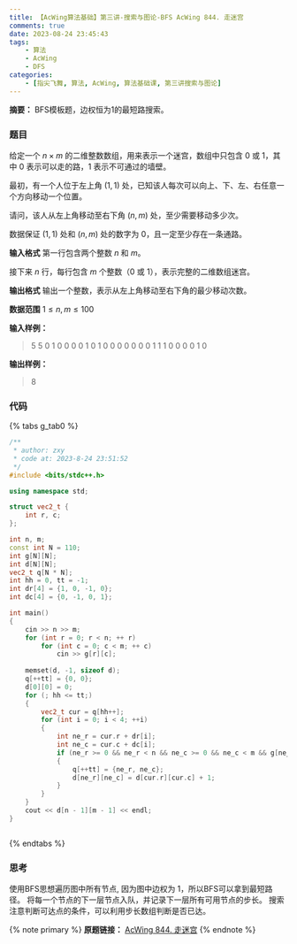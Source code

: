 ```yaml
---
title: 【AcWing算法基础】第三讲-搜索与图论-BFS AcWing 844. 走迷宫
comments: true
date: 2023-08-24 23:45:43
tags:
    - 算法
    - AcWing 
    - DFS
categories:
    - [指尖飞舞, 算法, AcWing, 算法基础课, 第三讲搜索与图论]
---
```

__摘要：__
BFS模板题，边权恒为1的最短路搜索。
<!-- more -->

### 题目
给定一个 $n \times m$ 的二维整数数组，用来表示一个迷宫，数组中只包含 $0$ 或 $1$，其中 $0$ 表示可以走的路，$1$ 表示不可通过的墙壁。

最初，有一个人位于左上角 $(1,1)$ 处，已知该人每次可以向上、下、左、右任意一个方向移动一个位置。

请问，该人从左上角移动至右下角 $(n,m)$ 处，至少需要移动多少次。

数据保证 $(1,1)$ 处和 $(n,m)$ 处的数字为 $0$，且一定至少存在一条通路。

__输入格式__
第一行包含两个整数 $n$ 和 $m$。

接下来 $n$ 行，每行包含 $m$ 个整数（$0$ 或 $1$），表示完整的二维数组迷宫。

__输出格式__
输出一个整数，表示从左上角移动至右下角的最少移动次数。

__数据范围__
$1≤n,m≤100$

__输入样例：__
> 5 5
> 0 1 0 0 0
> 0 1 0 1 0
> 0 0 0 0 0
> 0 1 1 1 0
> 0 0 0 1 0

__输出样例：__
> 8

### 代码

{% tabs g_tab0 %}
<!-- tab C++ -->
```c++
/**
 * author: zxy
 * code at: 2023-8-24 23:51:52
 */
#include <bits/stdc++.h>

using namespace std;

struct vec2_t {
    int r, c;
};

int n, m;
const int N = 110;
int g[N][N];
int d[N][N];
vec2_t q[N * N];
int hh = 0, tt = -1;
int dr[4] = {1, 0, -1, 0};
int dc[4] = {0, -1, 0, 1};

int main()
{
    cin >> n >> m;
    for (int r = 0; r < n; ++ r)
        for (int c = 0; c < m; ++ c)
            cin >> g[r][c];
    
    memset(d, -1, sizeof d);
    q[++tt] = {0, 0};
    d[0][0] = 0;
    for (; hh <= tt;)
    {
        vec2_t cur = q[hh++];
        for (int i = 0; i < 4; ++i)
        {
            int ne_r = cur.r + dr[i];
            int ne_c = cur.c + dc[i];
            if (ne_r >= 0 && ne_r < n && ne_c >= 0 && ne_c < m && g[ne_r][ne_c] == 0 && d[ne_r][ne_c] == -1)
            {
                q[++tt] = {ne_r, ne_c};
                d[ne_r][ne_c] = d[cur.r][cur.c] + 1;                
            }
        }
    }
    cout << d[n - 1][m - 1] << endl;
}
```
<!-- endtab -->

<!-- tab Java -->
```java

```
<!-- endtab -->
{% endtabs %}

### 思考
使用BFS思想遍历图中所有节点, 因为图中边权为 $1$，所以BFS可以拿到最短路径。
将每一个节点的下一层节点入队，并记录下一层所有可用节点的步长。
搜索注意判断可达点的条件，可以利用步长数组判断是否已达。

{% note primary %}
__原题链接：__ [AcWing 844. 走迷宫](https://www.acwing.com/problem/content/description/846/)
{% endnote %}
